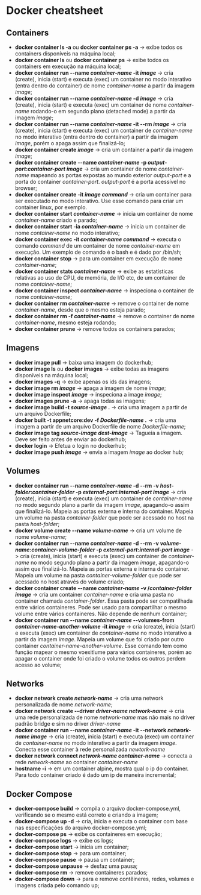 # Docker cheatsheet

## Containers
- **docker container ls -a** ou **docker container ps -a** -> exibe todos os containers disponíveis na máquina local;
- **docker container ls** ou **docker container ps** -> exibe todos os containers em execução na máquina local;
- **docker container run --name *container-name* -it *image*** -> cria (create), inicia (start) e executa (exec) um container no modo interativo (entra dentro do container) de nome *container-name* a partir da imagem *image*;
- **docker container run --name *container-name* -d *image*** -> cria (create), inicia (start) e executa (exec) um container de nome *container-name* rodando-o em segundo plano (detached mode) a partir da imagem *image*;
- **docker container run --name *container-name* -it --rm *image*** -> cria (create), inicia (start) e executa (exec) um container de *container-name* no modo interativo (entra dentro do container) a partir da imagem *image*, porém o apaga assim que finalizá-lo;
- **docker container create *image*** -> cria um container a partir da imagem *image*;
- **docker container create --name *container-name* -p *output-port*:*container-port* *image*** -> cria um container de nome *container-name* mapeando as portas expostas ao mundo exterior *output-port* e a porta do container *container-port*. *output-port* é a porta acessível no browser;
- **docker container create -it *image* *command*** -> cria um container para ser executado no modo interativo. Use esse comando para criar um container linux, por exemplo.
- **docker container start *container-name*** -> inicia um container de nome *container-name* criado e parado;
- **docker container start -ia *container-name*** -> inicia um container de nome *container-name* no modo interativo; 
- **docker container exec -it *container-name* *command*** -> executa o comando *command* de um container de nome *container-name* em execução. Um exemplo de comando é o bash e é dado por /bin/sh;
- **docker container stop** -> para um container em execução de nome *container-name*;
- **docker container stats *container-name*** -> exibe as estatísticas relativas ao uso de CPU, de memória, de I/O etc, de um container de nome *container-name*;
- **docker container inspect *container-name*** -> inspeciona o container de nome *container-name*;
- **docker container rm *container-name*** -> remove o container de nome *container-name*, desde que o mesmo esteja parado;
- **docker container rm -f *container-name*** -> remove o container de nome *container-name*, mesmo esteja rodando;
- **docker container prune** -> remove todos os containers parados;

## Imagens
- **docker image pull** -> baixa uma imagem do dockerhub;
- **docker image ls** ou **docker images** -> exibe todas as imagens disponíveis na máquina local;
- **docker images -q** -> exibe apenas os ids das imagens;
- **docker image rm *image*** -> apaga a imagem de nome *image*;
- **docker image inspect *image*** -> inspeciona a image *image*;
- **docker images prune -a** -> apaga todas as imagens;
- **docker image build -t *source-image* .** -> cria uma imagem a partir de um arquivo Dockerfile;
- **docker built -t appnetcore:dev -f *Dockerfile-name* .** -> cria uma imagem a partir de um arquivo Dockerfile de nome *Dockerfile-name*;
- **docker image tag *source-image* *dest-image*** -> Tagueia a imagem. Deve ser feito antes de enviar ao dockerhub;
- **docker login** -> Efetua o login no dockerhub;
- **docker image push *image*** -> envia a imagem *image* ao docker hub;

## Volumes
- **docker container run --name *container-name* -d --rm -v *host-folder*:*container-folder* -p *external-port*:*internal-port* *image*** -> cria (create), inicia (start) e executa (exec) um container de *container-name* no modo segundo plano a partir da imagem *image*, apagando-o assim que finalizá-lo. Mapeia as portas externa e interna do container. Mapeia um volume na pasta *container-folder* que pode ser acessado no host na pasta *host-folder*;
- **docker volume create --name *volume-name*** -> cria um volume de nome *volume-name*;
- **docker container run --name *container-name* -d --rm -v *volume-name*:*container-volume-folder* -p *external-port*:*internal-port* *image*** -> cria (create), inicia (start) e executa (exec) um container de *container-name* no modo segundo plano a partir da imagem *image*, apagando-o assim que finalizá-lo. Mapeia as portas externa e interna do container. Mapeia um volume na pasta *container-volume-folder* que pode ser acessado no host através do volume criado;
- **docker container create --name *container-name* -v /*container-folder* *image*** -> cria um container *container-name* e cria uma pasta no container chamada *container-folder*. Essa pasta pode ser compatilhada entre vários containeres. Pode ser usado para compartilhar o mesmo volume entre vários containeres. Não depende de nenhum container;
- **docker container run --name *container-name* --volumes-from *container-name-another-volume* -it *image*** -> cria (create), inicia (start) e executa (exec) um container de *container-name* no modo interativo a partir da imagem *image*. Mapeia um volume que foi criado por outro container *container-name-another-volume*. Esse comando tem como função mapear o mesmo voexitlume para vários containeres, porém ao apagar o container onde foi criado o volume todos os outros perdem acesso ao volume;

## Networks
- **docker network create *network-name*** -> cria uma network personalizada de nome *network-name*;
- **docker network create --driver *driver-name* *network-name*** -> cria uma rede personalizada de nome *network-name* mas não mais no driver padrão bridge e sim no driver *driver-name*
- **docker container run --name *container-name* -it --network *network-name* *image*** -> cria (create), inicia (start) e executa (exec) um container de *container-name* no modo interativo a partir da imagem *image*. Conecta esse container à rede personalizada *newtork-name*
- **docker network connect *network-name* *container-name*** -> conecta a rede *network-name* ao container *container-name*
- **hostname -i** -> em um container alpine, mostra qual o ip do container. Para todo container criado é dado um ip de maneira incremental;


## Docker Compose
- **docker-compose build** -> compila o arquivo docker-compose.yml, verificando se o mesmo está correto e criando a imagem;
- **docker-compose up -d** -> cria, inicia e executa o container com base nas especificações do arquivo docker-compose.yml;
- **docker-compose ps** -> exibe os containeres em execução;
- **docker-compose logs** -> exibe os logs;
- **docker-compose start** -> inicia um container;
- **docker-compose stop** -> para um container;
- **docker-compose pause** -> pausa um container;
- **docker-compose unpause** -> desfaz uma pausa;
- **docker-compose rm** -> remove containeres parados;
- **docker-compose down** -> para e remove contêineres, redes, volumes e imagens criada pelo comando up; 